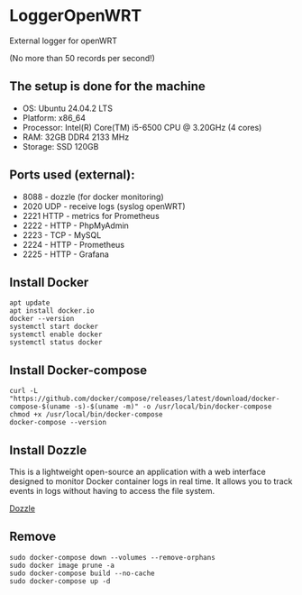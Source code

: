 # LoggerOpenWRT
External logger for openWRT

(No more than 50 records per second!)

## The setup is done for the machine

- OS: Ubuntu 24.04.2 LTS
- Platform: x86_64
- Processor: Intel(R) Core(TM) i5-6500 CPU @ 3.20GHz (4 cores)
- RAM: 32GB DDR4 2133 MHz
- Storage: SSD 120GB

## Ports used (external):
- 8088 - dozzle (for docker monitoring)
- 2020 UDP - receive logs (syslog openWRT)
- 2221 HTTP - metrics for Prometheus
- 2222 - HTTP - PhpMyAdmin
- 2223 - TCP - MySQL
- 2224 - HTTP - Prometheus
- 2225 - HTTP - Grafana

## Install Docker
```
apt update
apt install docker.io
docker --version
systemctl start docker
systemctl enable docker
systemctl status docker
```

## Install Docker-compose
```
curl -L "https://github.com/docker/compose/releases/latest/download/docker-compose-$(uname -s)-$(uname -m)" -o /usr/local/bin/docker-compose
chmod +x /usr/local/bin/docker-compose
docker-compose --version
```

## Install Dozzle
This is a lightweight open-source an application with a web interface designed to monitor Docker container logs in real time. It allows you to track events in logs without having to access the file system.

[Dozzle](https://github.com/)

## Remove

```
sudo docker-compose down --volumes --remove-orphans
sudo docker image prune -a
sudo docker-compose build --no-cache
sudo docker-compose up -d
```
